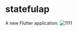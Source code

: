 # statefulap

A new Flutter application.
![1111](https://user-images.githubusercontent.com/78406825/124775264-1bb89900-df5c-11eb-9d73-c782634a7e2a.PNG)

